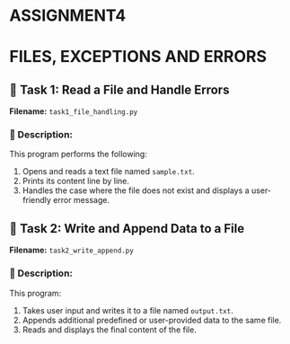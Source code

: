 # ASSIGNMENT4
# FILES, EXCEPTIONS AND ERRORS
## 📄 Task 1: Read a File and Handle Errors

**Filename:** `task1_file_handling.py`

### 🔹 Description:
This program performs the following:
1. Opens and reads a text file named `sample.txt`.
2. Prints its content line by line.
3. Handles the case where the file does not exist and displays a user-friendly error message.

## 📝 Task 2: Write and Append Data to a File

**Filename:** `task2_write_append.py`

### 🔹 Description:
This program:
1. Takes user input and writes it to a file named `output.txt`.
2. Appends additional predefined or user-provided data to the same file.
3. Reads and displays the final content of the file.
